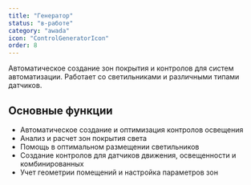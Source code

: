 ```yaml
---
title: "Генератор"
status: "в-работе"
category: "awada"
icon: "ControlGeneratorIcon"
order: 8
---
```


Автоматическое создание зон покрытия и контролов для систем автоматизации. Работает со светильниками и различными типами датчиков.

## Основные функции

- Автоматическое создание и оптимизация контролов освещения
- Анализ и расчет зон покрытия света
- Помощь в оптимальном размещении светильников
- Создание контролов для датчиков движения, освещенности и комбинированных
- Учет геометрии помещений и настройка параметров зон